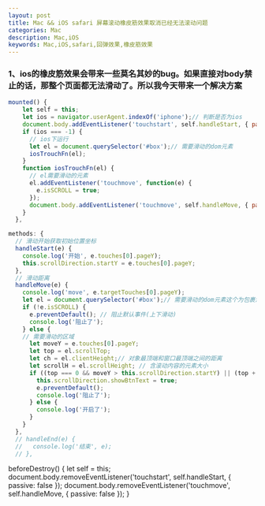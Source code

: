 ```yaml
---
layout: post
title: Mac && iOS safari 屏幕滚动橡皮筋效果取消已经无法滚动问题
categories: Mac
description: Mac,iOS
keywords: Mac,iOS,safari,回弹效果,橡皮筋效果
---
```


### 1、ios的橡皮筋效果会带来一些莫名其妙的bug。如果直接对body禁止的话，那整个页面都无法滑动了。所以我今天带来一个解决方案

```js
mounted() {
    let self = this;
    let ios = navigator.userAgent.indexOf('iphone');// 判断是否为ios
    document.body.addEventListener('touchstart', self.handleStart, { passive: false });
    if (ios === -1) {
      // ios下运行
      let el = document.querySelector('#box');// 需要滑动的dom元素
      iosTrouchFn(el);
    }
    function iosTrouchFn(el) {
      // el需要滑动的元素
      el.addEventListener('touchmove', function(e) {
        e.isSCROLL = true;
      });
      document.body.addEventListener('touchmove', self.handleMove, { passive: false }); // passive防止阻止默认事件不生效
    }
  },
  ```

  ```js
  methods: {
    // 滑动开始获取初始位置坐标
    handleStart(e) {
      console.log('开始', e.touches[0].pageY);
      this.scrollDirection.startY = e.touches[0].pageY;
    },
    // 滑动距离
    handleMove(e) {
      console.log('move', e.targetTouches[0].pageY);
      let el = document.querySelector('#box');// 需要滑动的dom元素这个为包裹滑动元素的父元素
      if (!e.isSCROLL) {
        e.preventDefault(); // 阻止默认事件(上下滑动)
        console.log('阻止了');
      } else {
      // 需要滑动的区域
        let moveY = e.touches[0].pageY;
        let top = el.scrollTop;
        let ch = el.clientHeight;// 对象最顶端和窗口最顶端之间的距离
        let scrollH = el.scrollHeight; // 含滚动内容的元素大小
        if ((top === 0 && moveY > this.scrollDirection.startY) || (top + ch === scrollH && moveY < this.scrollDirection.startY)) {
          this.scrollDirection.showBtnText = true;
          e.preventDefault();
          console.log('阻止了');
        } else {
          console.log('开启了');
        }
      }
    },
    // handleEnd(e) {
    //   console.log('结束', e);
    // },
```
  beforeDestroy() {
    let self = this;
    document.body.removeEventListener('touchstart', self.handleStart, { passive: false });
    document.body.removeEventListener('touchmove', self.handleMove, { passive: false });
  }
 ```